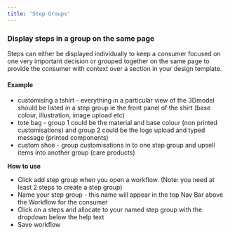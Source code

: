 ```yaml
---
title: 'Step Groups'
---
```


### Display steps in a group on the same page
Steps can either be displayed individually to keep a consumer focused on one very important decision or grouped together on the same page to provide the consumer with context over a section in your design template.  
#### Example
- customising a tshirt - everything in a particular view of the 3Dmodel should be listed in a step group ie the front panel of the shirt (base colour, illustration, image upload etc)
- tote bag - group 1 could be the material and base colour (non printed customisations) and group 2 could be the logo upload and typed message (printed components) 
- custom shoe - group customisations in to one step group and upsell items into another group (care products)

**How to use**
- Click add step group when you open a workflow. (Note: you need at least 2 steps to create a step group) 
- Name your step group - this name will appear in the top Nav Bar above the Workflow for the consumer
- Click on a steps and allocate to your named step group with the dropdown below the help text 
- Save workflow